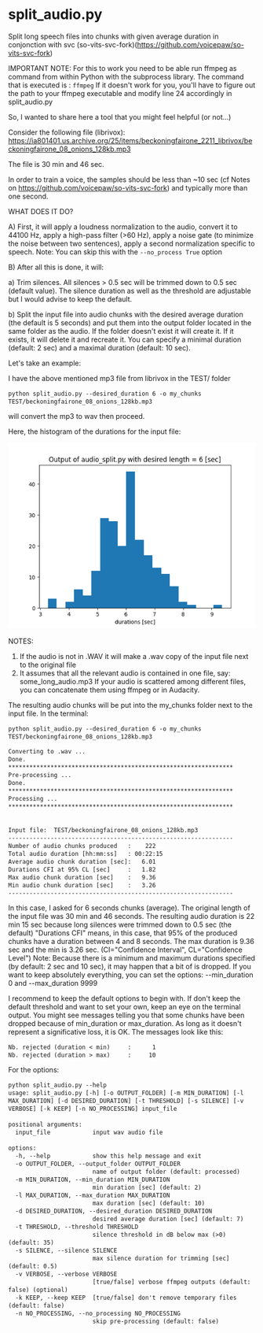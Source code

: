 # split_audio.py
Split long speech files into chunks with given average duration in conjonction with svc (so-vits-svc-fork)(https://github.com/voicepaw/so-vits-svc-fork)

IMPORTANT NOTE:
For this to work you need to be able run ffmpeg as command from within Python with the subprocess library. 
The command that is executed is : `ffmpeg`
If it doesn't work for you, you'll have to figure out the path to your ffmpeg executable and modify line 24 accordingly in split_audio.py

So, I wanted to share here a tool that you might feel helpful (or not...) 

Consider the following file (librivox):
https://ia801401.us.archive.org/25/items/beckoningfairone_2211_librivox/beckoningfairone_08_onions_128kb.mp3

The file is 30 min and 46 sec.

In order to train a voice, the samples should be less than ~10 sec (cf Notes on https://github.com/voicepaw/so-vits-svc-fork) and typically more than one second.

WHAT DOES IT DO?

A) First, it will apply a loudness normalization to the audio, convert it to 44100 Hz, apply a high-pass filter (>60 Hz), apply a noise gate (to minimize the noise between two sentences), apply a second normalization specific to speech.
Note: You can skip this with the `--no_process True` option 

B) After all this is done, it will:

a) Trim silences. All silences > 0.5 sec will be trimmed down to 0.5 sec (default value). The silence duration as well as the threshold are adjustable but I would advise to keep the default.

b) Split the input file into audio chunks with the desired average duration (the default is 5 seconds) and put them into the output folder located in the same folder as the audio. If the folder doesn't exist it will create it. If it exists, it will delete it and recreate it.
You can specify a minimal duration (default: 2 sec) and a maximal duration (default: 10 sec). 

Let's take an example:

I have the above mentioned mp3 file from librivox in the TEST/ folder
```
python split_audio.py --desired_duration 6 -o my_chunks TEST/beckoningfairone_08_onions_128kb.mp3
```
will convert the mp3 to wav then proceed. 

Here, the histogram of the durations for the input file:

![alt text](https://github.com/sbersier/split_audio/blob/main/audio_split.png?raw=true)

NOTES:

1) If the audio is not in .WAV it will make a .wav copy of the input file next to the original file
2) It assumes that all the relevant audio is contained in one file, say: some_long_audio.mp3
If your audio is scattered among different files, you can concatenate them using ffmpeg or in Audacity.


The resulting audio chunks will be put into the my_chunks folder next to the input file. In the terminal:

```
python split_audio.py --desired_duration 6 -o my_chunks TEST/beckoningfairone_08_onions_128kb.mp3
```
```
Converting to .wav ...
Done.
****************************************************************
Pre-processing ...
Done.
****************************************************************
Processing ...
****************************************************************


Input file:  TEST/beckoningfairone_08_onions_128kb.mp3
----------------------------------------------------------------
Number of audio chunks produced   :    222
Total audio duration [hh:mm:ss]   : 00:22:15
Average audio chunk duration [sec]:   6.01
Durations CFI at 95% CL [sec]     :   1.82
Max audio chunk duration [sec]    :   9.36
Min audio chunk duration [sec]    :   3.26
----------------------------------------------------------------
```

In this case, I asked for 6 seconds chunks (average). The original length of the input file was 30 min and 46 seconds. The resulting audio duration is 22 min 15 sec because long silences were trimmed down to 0.5 sec (the default) "Durations CFI" means, in this case, that 95% of the produced chunks have a duration between 4 and 8 seconds. The max duration is 9.36 sec and the min is 3.26 sec.  (CI="Confidence Interval", CL="Confidence Level") Note: Because there is a minimum and maximum durations specified (by default: 2 sec and 10 sec), it may happen that a bit of is dropped. If you want to keep absolutely everything, you can set the options: --min_duration 0  and --max_duration 9999

I recommend to keep the default options to begin with. 
If don't keep the default threshold and want to set your own, keep an eye on the terminal output. You might see messages telling you that some chunks have been dropped because of min_duration or max_duration. As long as it doesn't represent a significative loss, it is OK.
The messages look like this:
```
Nb. rejected (duration < min)     :      1
Nb. rejected (duration > max)     :     10
```

For the options:
```
python split_audio.py --help
usage: split_audio.py [-h] [-o OUTPUT_FOLDER] [-m MIN_DURATION] [-l MAX_DURATION] [-d DESIRED_DURATION] [-t THRESHOLD] [-s SILENCE] [-v VERBOSE] [-k KEEP] [-n NO_PROCESSING] input_file

positional arguments:
  input_file            input wav audio file

options:
  -h, --help            show this help message and exit
  -o OUTPUT_FOLDER, --output_folder OUTPUT_FOLDER
                        name of output folder (default: processed)
  -m MIN_DURATION, --min_duration MIN_DURATION
                        min duration [sec] (default: 2)
  -l MAX_DURATION, --max_duration MAX_DURATION
                        max duration [sec] (default: 10)
  -d DESIRED_DURATION, --desired_duration DESIRED_DURATION
                        desired average duration [sec] (default: 7)
  -t THRESHOLD, --threshold THRESHOLD
                        silence threshold in dB below max (>0) (default: 35)
  -s SILENCE, --silence SILENCE
                        max silence duration for trimming [sec] (default: 0.5)
  -v VERBOSE, --verbose VERBOSE
                        [true/false] verbose ffmpeg outputs (default: false) (optional)
  -k KEEP, --keep KEEP  [true/false] don't remove temporary files (default: false)
  -n NO_PROCESSING, --no_processing NO_PROCESSING
                        skip pre-processing (default: false)
```


